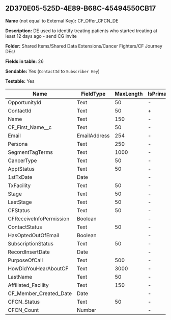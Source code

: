 ## 2D370E05-525D-4E89-B68C-45494550CB17

**Name** (not equal to External Key)**:** CF_Offer_CFCN_DE

**Description:** DE used to identify treating patients who started treating at least 12 days ago - send CG invite

**Folder:** Shared Items/Shared Data Extensions/Cancer Fighters/CF Journey DEs/

**Fields in table:** 26

**Sendable:** Yes (`ContactId` to `Subscriber Key`)

**Testable:** Yes

| Name | FieldType | MaxLength | IsPrimaryKey | IsNullable | DefaultValue |
| --- | --- | --- | --- | --- | --- |
| OpportunityId | Text | 50 | - | + |  |
| ContactId | Text | 50 | + | - |  |
| Name | Text | 150 | - | + |  |
| CF_First_Name__c | Text | 50 | - | + |  |
| Email | EmailAddress | 254 | - | - |  |
| Persona | Text | 250 | - | + |  |
| SegmentTagTerms | Text | 1000 | - | + |  |
| CancerType | Text | 50 | - | + |  |
| ApptStatus | Text | 50 | - | + |  |
| 1stTxDate | Date |  | - | + |  |
| TxFacility | Text | 50 | - | + |  |
| Stage | Text | 50 | - | + |  |
| LastStage | Text | 50 | - | + |  |
| CFStatus | Text | 50 | - | + |  |
| CFReceiveInfoPermission | Boolean |  | - | + |  |
| ContactStatus | Text | 50 | - | + |  |
| HasOptedOutOfEmail | Boolean |  | - | + |  |
| SubscriptionStatus | Text | 50 | - | + |  |
| RecordInsertDate | Date |  | - | + | GETDATE() |
| PurposeOfCall | Text | 500 | - | + |  |
| HowDidYouHearAboutCF | Text | 3000 | - | + |  |
| LastName | Text | 50 | - | + |  |
| Affiliated_Facility | Text | 150 | - | + |  |
| CF_Member_Created_Date | Date |  | - | + |  |
| CFCN_Status | Text | 50 | - | + |  |
| CFCN_Count | Number |  | - | + |  |
